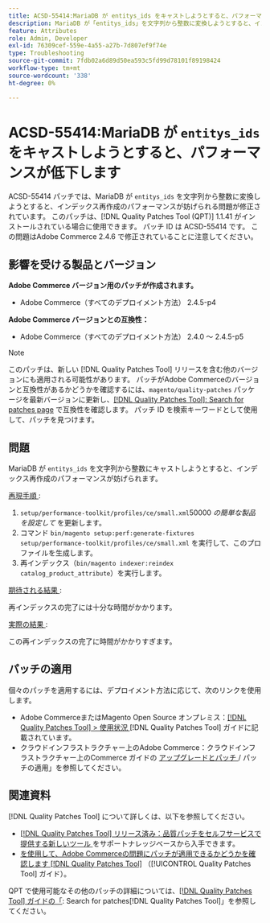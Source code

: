 ```yaml
---
title: ACSD-55414:MariaDB が entitys_ids をキャストしようとすると、パフォーマンスが低下します
description: MariaDB が「entitys_ids」を文字列から整数に変換しようとすると、インデックス再作成のパフォーマンスが妨げられ、Adobe Commerceの問題を修正するために ACSD-55414 パッチを適用してください。
feature: Attributes
role: Admin, Developer
exl-id: 76309cef-559e-4a55-a27b-7d807ef9f74e
type: Troubleshooting
source-git-commit: 7fdb02a6d89d50ea593c5fd99d78101f89198424
workflow-type: tm+mt
source-wordcount: '338'
ht-degree: 0%

---
```


# ACSD-55414:MariaDB が `entitys_ids` をキャストしようとすると、パフォーマンスが低下します

ACSD-55414 パッチでは、MariaDB が `entitys_ids` を文字列から整数に変換しようとすると、インデックス再作成のパフォーマンスが妨げられる問題が修正されています。 このパッチは、[!DNL Quality Patches Tool (QPT)] 1.1.41 がインストールされている場合に使用できます。 パッチ ID は ACSD-55414 です。 この問題はAdobe Commerce 2.4.6 で修正されていることに注意してください。

## 影響を受ける製品とバージョン

**Adobe Commerce バージョン用のパッチが作成されます。**

* Adobe Commerce（すべてのデプロイメント方法） 2.4.5-p4

**Adobe Commerce バージョンとの互換性：**

* Adobe Commerce（すべてのデプロイメント方法） 2.4.0 ～ 2.4.5-p5

>[!NOTE]
>
>このパッチは、新しい [!DNL Quality Patches Tool] リリースを含む他のバージョンにも適用される可能性があります。 パッチがAdobe Commerceのバージョンと互換性があるかどうかを確認するには、`magento/quality-patches` パッケージを最新バージョンに更新し、[[!DNL Quality Patches Tool]: Search for patches page](https://experienceleague.adobe.com/tools/commerce-quality-patches/index.html) で互換性を確認します。 パッチ ID を検索キーワードとして使用して、パッチを見つけます。

## 問題

MariaDB が `entitys_ids` を文字列から整数にキャストしようとすると、インデックス再作成のパフォーマンスが妨げられます。

<u> 再現手順 </u>:

1. `setup/performance-toolkit/profiles/ce/small.xml`50000 *の簡単な製品を設定して* を更新します。
1. コマンド `bin/magento setup:perf:generate-fixtures setup/performance-toolkit/profiles/ce/small.xml` を実行して、このプロファイルを生成します。
1. 再インデックス（`bin/magento indexer:reindex catalog_product_attribute`）を実行します。

<u> 期待される結果 </u>:

再インデックスの完了には十分な時間がかかります。

<u> 実際の結果 </u>:

この再インデックスの完了に時間がかかりすぎます。

## パッチの適用

個々のパッチを適用するには、デプロイメント方法に応じて、次のリンクを使用します。

* Adobe CommerceまたはMagento Open Source オンプレミス：[[!DNL Quality Patches Tool] > 使用状況 ](/help/tools/quality-patches-tool/usage.md)[!DNL Quality Patches Tool] ガイドに記載されています。
* クラウドインフラストラクチャー上のAdobe Commerce：クラウドインフラストラクチャー上のCommerce ガイドの [ アップグレードとパッチ ](https://experienceleague.adobe.com/docs/commerce-cloud-service/user-guide/develop/upgrade/apply-patches.html)/ パッチの適用」を参照してください。

## 関連資料

[!DNL Quality Patches Tool] について詳しくは、以下を参照してください。

* [[!DNL Quality Patches Tool]  リリース済み：品質パッチをセルフサービスで提供する新しいツール ](https://experienceleague.adobe.com/en/docs/commerce-operations/tools/quality-patches-tool/quality-patches-tool-to-self-serve-quality-patches) をサポートナレッジベースから入手できます。
* [ を使用して、Adobe Commerceの問題にパッチが適用できるかどうかを確認します  [!DNL Quality Patches Tool]](/help/tools/quality-patches-tool/patches-available-in-qpt/check-patch-for-magento-issue-with-magento-quality-patches.md) （[!UICONTROL Quality Patches Tool] ガイド）。


QPT で使用可能なその他のパッチの詳細については、[[!DNL Quality Patches Tool] ガイドの「](https://experienceleague.adobe.com/tools/commerce-quality-patches/index.html): Search for patches[!DNL Quality Patches Tool]」を参照してください。
